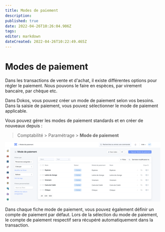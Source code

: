 ```yaml
---
title: Modes de paiement
description: 
published: true
date: 2022-04-26T10:26:04.906Z
tags: 
editor: markdown
dateCreated: 2022-04-26T10:22:49.465Z
---
```


# Modes de paiement

Dans les transactions de vente et d'achat, il existe différentes options pour régler le paiement. Nous pouvons le faire en espèces, par virement bancaire, par chèque etc. 

Dans Dokos, vous pouvez créer un mode de paiement selon vos besoins. Dans la saisie de paiement, vous pouvez sélectionner le mode de paiement applicable.

Vous pouvez gérer les modes de paiement standards et en créer de nouveaux depuis :

> Comptabilité > Paramétrage > **Mode de paiement**

![mode-de-paiement.png](/content/comptabilite/mode-de-paiement.png)

Dans chaque fiche mode de paiement, vous pouvez également définir un compte de paiement par défaut. Lors de la sélection du mode de paiement, le compte de paiement respectif sera récupéré automatiquement dans la transaction.


